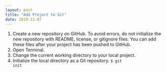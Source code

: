 ```yaml
---
layout: post
title: "Add Project to Git"
date: 2019-11-07
---
```


1. Create a new repository on GitHub. To avoid errors, do not initialize the new repository with README, license, or gitignore files. You can add these files after your project has been pushed to GitHub.
2. Open Terminal.
3. Change the current working directory to your local project.
4. Initialize the local directory as a Git repository.
<code>$ git init</code>
